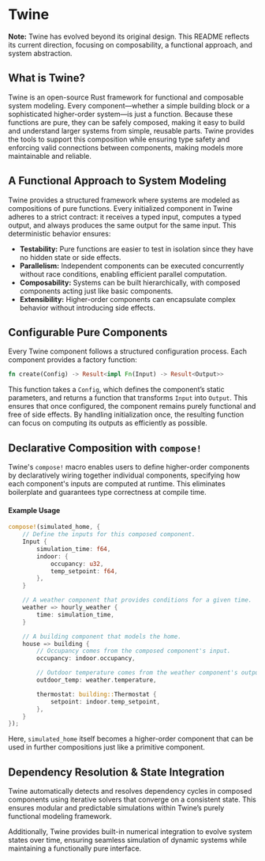# Twine

**Note:** Twine has evolved beyond its original design. This README reflects its current direction, focusing on composability, a functional approach, and system abstraction.

## What is Twine?

Twine is an open-source Rust framework for functional and composable system modeling. Every component—whether a simple building block or a sophisticated higher-order system—is just a function. Because these functions are pure, they can be safely composed, making it easy to build and understand larger systems from simple, reusable parts. Twine provides the tools to support this composition while ensuring type safety and enforcing valid connections between components, making models more maintainable and reliable.

## A Functional Approach to System Modeling

Twine provides a structured framework where systems are modeled as compositions of pure functions. Every initialized component in Twine adheres to a strict contract: it receives a typed input, computes a typed output, and always produces the same output for the same input. This deterministic behavior ensures:

- **Testability:** Pure functions are easier to test in isolation since they have no hidden state or side effects.
- **Parallelism:** Independent components can be executed concurrently without race conditions, enabling efficient parallel computation.
- **Composability:** Systems can be built hierarchically, with composed components acting just like basic components.
- **Extensibility:** Higher-order components can encapsulate complex behavior without introducing side effects.

## Configurable Pure Components

Every Twine component follows a structured configuration process. Each component provides a factory function:

```rust
fn create(Config) -> Result<impl Fn(Input) -> Result<Output>>
```

This function takes a `Config`, which defines the component’s static parameters, and returns a function that transforms `Input` into `Output`. This ensures that once configured, the component remains purely functional and free of side effects. By handling initialization once, the resulting function can focus on computing its outputs as efficiently as possible.

## Declarative Composition with `compose!`

Twine's `compose!` macro enables users to define higher-order components by declaratively wiring together individual components, specifying how each component's inputs are computed at runtime. This eliminates boilerplate and guarantees type correctness at compile time.

#### Example Usage

```rust
compose!(simulated_home, {
    // Define the inputs for this composed component.
    Input {
        simulation_time: f64,
        indoor: {
            occupancy: u32,
            temp_setpoint: f64,
        },
    }

    // A weather component that provides conditions for a given time.
    weather => hourly_weather {
        time: simulation_time,
    }

    // A building component that models the home.
    house => building {
        // Occupancy comes from the composed component's input.
        occupancy: indoor.occupancy,

        // Outdoor temperature comes from the weather component's output.
        outdoor_temp: weather.temperature,

        thermostat: building::Thermostat {
            setpoint: indoor.temp_setpoint,
        },
    }
});
```

Here, `simulated_home` itself becomes a higher-order component that can be used in further compositions just like a primitive component.

## Dependency Resolution & State Integration

Twine automatically detects and resolves dependency cycles in composed components using iterative solvers that converge on a consistent state. This ensures modular and predictable simulations within Twine’s purely functional modeling framework.

Additionally, Twine provides built-in numerical integration to evolve system states over time, ensuring seamless simulation of dynamic systems while maintaining a functionally pure interface.
